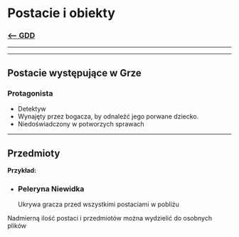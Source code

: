 # Postacie i obiekty
### [<-- GDD](/GDD/GDD.md)

---
---

## Postacie występujące w Grze

### Protagonista
- Detektyw
- Wynajęty przez bogacza, by odnaleźć jego porwane dziecko.
- Niedoświadczony w potworzych sprawach
	  
---

## Przedmioty 

**Przykład:**
- ### Peleryna Niewidka
  Ukrywa gracza przed wszystkimi postaciami w pobliżu

Nadmierną ilość postaci i przedmiotów można wydzielić do osobnych plików 
